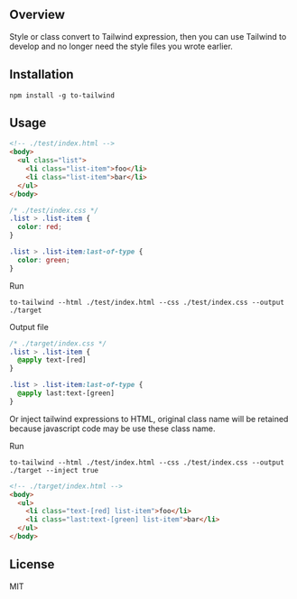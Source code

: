## Overview

Style or class convert to Tailwind expression, then you can use Tailwind to 
develop and no longer need the style files you wrote earlier.

## Installation

```
npm install -g to-tailwind
```

## Usage

```html
<!-- ./test/index.html -->
<body>
  <ul class="list">
    <li class="list-item">foo</li>
    <li class="list-item">bar</li>
  </ul>
</body>
```

```css
/* ./test/index.css */
.list > .list-item {
  color: red;
}

.list > .list-item:last-of-type {
  color: green;
}
```

Run

```
to-tailwind --html ./test/index.html --css ./test/index.css --output ./target
```

Output file

```css
/* ./target/index.css */
.list > .list-item { 
  @apply text-[red]
}

.list > .list-item:last-of-type {
  @apply last:text-[green]
}
```

Or inject tailwind expressions to HTML, original class name will be retained 
because javascript code may be use these class name.

Run

```
to-tailwind --html ./test/index.html --css ./test/index.css --output ./target --inject true
```

```html
<!-- ./target/index.html -->
<body>
  <ul>
    <li class="text-[red] list-item">foo</li>
    <li class="last:text-[green] list-item">bar</li>
  </ul>
</body>
```

## License

MIT
